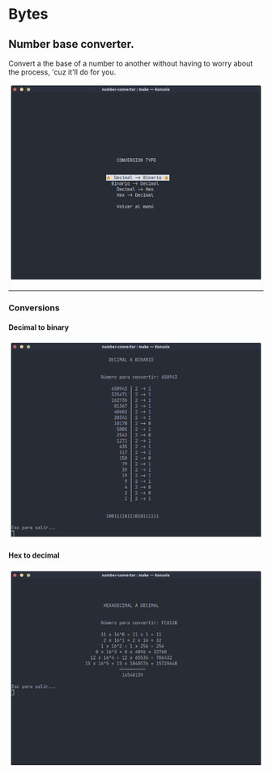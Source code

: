 # Bytes
## Number base converter.
Convert a the base of a number to another without having to worry about the process, 'cuz it'll do for you.

![menu](img/menu.png)

---

### **Conversions**

#### **Decimal to binary**
![decimal to binary](img/dec_bin.png)
#### **Hex to decimal**
![hex to decimal](img/hex_dec.png)
